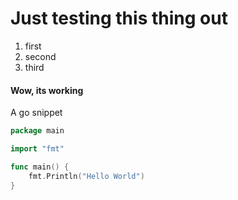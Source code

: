 
# Just testing this thing out

1. first
2. second
3. third

#### Wow, its working


A go snippet
```go
package main

import "fmt"

func main() {
    fmt.Println("Hello World")
}
```

